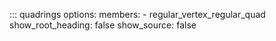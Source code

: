 
::: quadrings
    options:
      members:
        - regular_vertex_regular_quad
      show_root_heading: false
      show_source: false